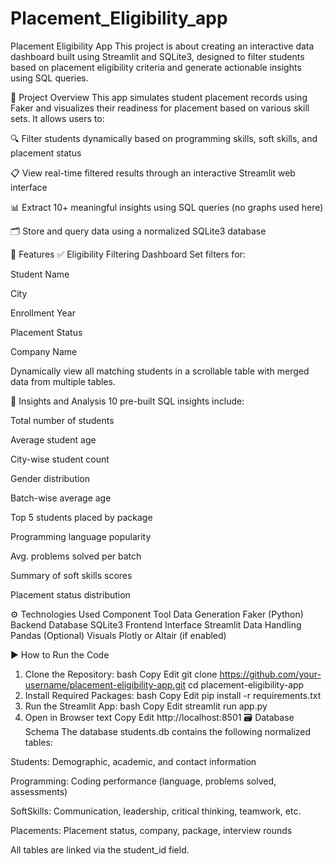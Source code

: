 # Placement_Eligibility_app
 Placement Eligibility App
This project is about creating an interactive data dashboard built using Streamlit and SQLite3, designed to filter students based on placement eligibility criteria and generate actionable insights using SQL queries.

📖 Project Overview
This app simulates student placement records using Faker and visualizes their readiness for placement based on various skill sets. It allows users to:

🔍 Filter students dynamically based on programming skills, soft skills, and placement status

📋 View real-time filtered results through an interactive Streamlit web interface

📊 Extract 10+ meaningful insights using SQL queries (no graphs used here)

🗂 Store and query data using a normalized SQLite3 database

🚀 Features
✅ Eligibility Filtering Dashboard
Set filters for:

Student Name

City

Enrollment Year

Placement Status

Company Name

Dynamically view all matching students in a scrollable table with merged data from multiple tables.

🧠 Insights and Analysis
10 pre-built SQL insights include:

Total number of students

Average student age

City-wise student count

Gender distribution

Batch-wise average age

Top 5 students placed by package

Programming language popularity

Avg. problems solved per batch

Summary of soft skills scores

Placement status distribution

⚙️ Technologies Used
Component	Tool
Data Generation	Faker (Python)
Backend Database	SQLite3
Frontend Interface	Streamlit
Data Handling	Pandas
(Optional) Visuals	Plotly or Altair (if enabled)

▶️ How to Run the Code
1. Clone the Repository:
bash
Copy
Edit
git clone https://github.com/your-username/placement-eligibility-app.git
cd placement-eligibility-app
2. Install Required Packages:
bash
Copy
Edit
pip install -r requirements.txt
3. Run the Streamlit App:
bash
Copy
Edit
streamlit run app.py
4. Open in Browser
text
Copy
Edit
http://localhost:8501
🗃️ Database Schema
The database students.db contains the following normalized tables:

Students: Demographic, academic, and contact information

Programming: Coding performance (language, problems solved, assessments)

SoftSkills: Communication, leadership, critical thinking, teamwork, etc.

Placements: Placement status, company, package, interview rounds

All tables are linked via the student_id field.


